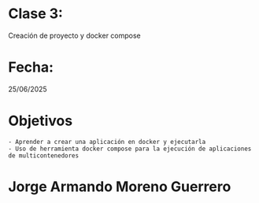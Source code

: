 # Clase 3: 
Creación de proyecto y docker compose

# Fecha: 
25/06/2025

# Objetivos
    - Aprender a crear una aplicación en docker y ejecutarla
    - Uso de herramienta docker compose para la ejecución de aplicaciones de multicontenedores
    
# Jorge Armando Moreno Guerrero

    